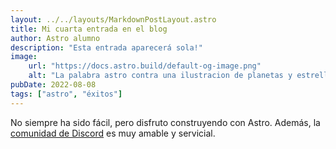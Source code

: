 ```yaml
---
layout: ../../layouts/MarkdownPostLayout.astro
title: Mi cuarta entrada en el blog
author: Astro alumno
description: "Esta entrada aparecerá sola!"
image:
    url: "https://docs.astro.build/default-og-image.png"
    alt: "La palabra astro contra una ilustracion de planetas y estrellas."
pubDate: 2022-08-08
tags: ["astro", "éxitos"]
---
```

No siempre ha sido fácil, pero disfruto construyendo con Astro. Además, la [comunidad de Discord](https://astro.build/chat) es muy amable y servicial.